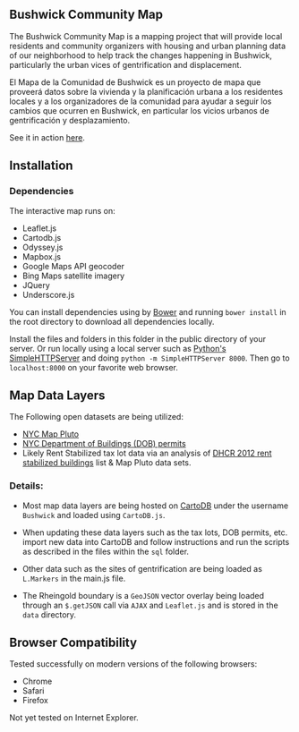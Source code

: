 Bushwick Community Map
------

The Bushwick Community Map is a mapping project that will provide local residents and community organizers with housing and urban planning data of our neighborhood to help track the changes happening in Bushwick, particularly the urban vices of gentrification and displacement.

El Mapa de la Comunidad de Bushwick es un proyecto de mapa que proveerá datos sobre la vivienda y la planificación urbana a los residentes locales y a los organizadores de la comunidad para ayudar a seguir los cambios que ocurren en Bushwick, en particular los vicios urbanos de gentrificación y desplazamiento.


See it in action [here](http://clhenrick.github.io/BushwickCommunityMap/).

## Installation

### Dependencies

The interactive map runs on:  

- Leaflet.js
- Cartodb.js
- Odyssey.js
- Mapbox.js
- Google Maps API geocoder
- Bing Maps satellite imagery
- JQuery
- Underscore.js

You can install dependencies using by [Bower](http://bower.io) and running `bower install` in the root directory to download all dependencies locally. 

Install the files and folders in this folder in the public directory of your server. Or run locally using a local server such as [Python's SimpleHTTPServer](https://docs.python.org/2/library/simplehttpserver.html) and doing `python -m SimpleHTTPServer 8000`. Then go to `localhost:8000` on your favorite web browser.

## Map Data Layers

The Following open datasets are being utilized:

- [NYC Map Pluto](http://www.nyc.gov/html/dcp/html/bytes/dwn_pluto_mappluto.shtml)
- [NYC Department of Buildings (DOB) permits](https://data.cityofnewyork.us/Housing-Development/DOB-Permit-Issuance/ipu4-2q9a)
- Likely Rent Stabilized tax lot data via an analysis of [DHCR 2012 rent stabilized buildings](https://github.com/clhenrick/dhcr-rent-stabilized-data) list & Map Pluto data sets.


### Details:
- Most map data layers are being hosted on [CartoDB](http://cartodb.com) under the username `Bushwick` and loaded using `CartoDB.js`.

- When updating these data layers such as the tax lots, DOB permits, etc. import new data into CartoDB and follow instructions and run the scripts as described in the files within the `sql` folder.

- Other data such as the sites of gentrification are being loaded as `L.Markers` in the main.js file.


- The Rheingold boundary is a `GeoJSON` vector overlay being loaded through an `$.getJSON` call via `AJAX` and `Leaflet.js` and is stored in the `data` directory.

## Browser Compatibility
Tested successfully on modern versions of the following browsers:

- Chrome
- Safari
- Firefox

Not yet tested on Internet Explorer.